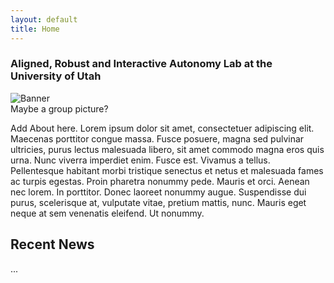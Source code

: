 ```yaml
---
layout: default
title: Home
---
```

<p><h3> Aligned, Robust and Interactive Autonomy Lab at the University of Utah </h3></p>

<div class="banner">
  <img src="{{ '/assets/images/placeholder.jpg' | relative_url }}" alt="Banner">
  <div class="banner-caption"> Maybe a group picture? </div>
</div>
<div class="content">
    <p>
        Add About here.
        Lorem ipsum dolor sit amet, consectetuer adipiscing elit. Maecenas porttitor congue massa. Fusce posuere, magna sed pulvinar ultricies, purus lectus malesuada libero, sit amet commodo magna eros quis urna. Nunc viverra imperdiet enim. Fusce est. Vivamus a tellus. Pellentesque habitant morbi tristique senectus et netus et malesuada fames ac turpis egestas. Proin pharetra nonummy pede. Mauris et orci. Aenean nec lorem. In porttitor. Donec laoreet nonummy augue. Suspendisse dui purus, scelerisque at, vulputate vitae, pretium mattis, nunc. Mauris eget neque at sem venenatis eleifend. Ut nonummy.
    </p>

<h2>Recent News</h2>
...
</div>
